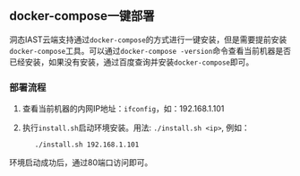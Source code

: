 ## docker-compose一键部署
洞态IAST云端支持通过`docker-compose`的方式进行一键安装，但是需要提前安装`docker-compose`工具。可以通过`docker-compose -version`命令查看当前机器是否已经安装，如果没有安装，通过百度查询并安装`docker-compose`即可。


### 部署流程

1. 查看当前机器的内网IP地址：`ifconfig`，如：192.168.1.101

2. 执行`install.sh`启动环境安装。用法: `./install.sh <ip>`, 例如：

    ```shell script
       ./install.sh 192.168.1.101
    ```
    
环境启动成功后，通过80端口访问即可。

